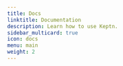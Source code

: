 ```yaml
---
title: Docs
linktitle: Documentation
description: Learn how to use Keptn.
sidebar_multicard: true
icon: docs
menu: main
weight: 2
---
```

